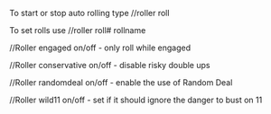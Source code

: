 To start or stop auto rolling type //roller roll

To set rolls use //roller roll# rollname

//Roller engaged on/off - only roll while engaged

//Roller conservative on/off - disable risky double ups

//Roller randomdeal on/off - enable the use of Random Deal

//Roller wild11 on/off - set if it should ignore the danger to bust on 11
